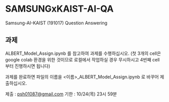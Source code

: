 # SAMSUNGxKAIST-AI-QA

Samsung-AI-KAIST (191017) Question Answering

## 과제
ALBERT_Model_Assign.ipynb 를 참고하여 과제를 수행하십시오.
(첫 3개의 cell은 google colab 환경을 위한 것이므로 로컬에서 작업하실 경우 무시하시고 4번째 cell 부터 진행하시면 됩니다)

과제를 완료하면 파일의 이름을 <이름>_ALBERT_Model_Assign.ipynb 로 바꾸어 제출하십시오.

제출 : psh01087@gmail.com
기한 : 10/24(목) 23시 59분
